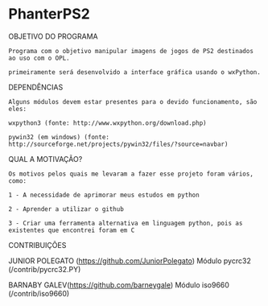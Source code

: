 PhanterPS2
==========

OBJETIVO DO PROGRAMA

	Programa com o objetivo manipular imagens de jogos de PS2 destinados ao uso com o OPL.

	primeiramente será desenvolvido a interface gráfica usando o wxPython.


DEPENDÊNCIAS

	Alguns módulos devem estar presentes para o devido funcionamento, são eles:

	wxpython3 (fonte: http://www.wxpython.org/download.php)

	pywin32 (em windows) (fonte: http://sourceforge.net/projects/pywin32/files/?source=navbar)


QUAL A MOTIVAÇÃO?

	Os motivos pelos quais me levaram a fazer esse projeto foram vários, como:

	1 - A necessidade de aprimorar meus estudos em python

	2 - Aprender a utilizar o github

	3 - Criar uma ferramenta alternativa em linguagem python, pois as existentes que encontrei foram em C

CONTRIBUIÇÕES

JUNIOR POLEGATO (https://github.com/JuniorPolegato)
	Módulo pycrc32 (/contrib/pycrc32.PY)

BARNABY GALEV(https://github.com/barneygale)
	Módulo iso9660 (/contrib/iso9660)
